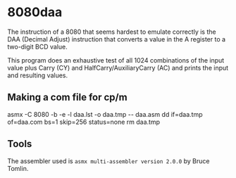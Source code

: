 # 8080daa

The instruction of a 8080 that seems hardest to emulate correctly is the DAA
(Decimal Adjust) instruction that converts a value in the A register to a
two-digit BCD value.

This program does an exhaustive test of all 1024 combinations of the input
value plus Carry (CY) and HalfCarry/AuxiliaryCarry (AC) and prints the input
and resulting values.

## Making a com file for cp/m

asmx -C 8080 -b -e -l daa.lst -o daa.tmp -- daa.asm
dd if=daa.tmp of=daa.com bs=1 skip=256 status=none
rm daa.tmp

## Tools

The assembler used is `asmx multi-assembler version 2.0.0` by Bruce Tomlin.


 